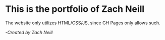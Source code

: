 # This is the portfolio of Zach Neill
The website only utilizes HTML/CSS/JS, since GH Pages only allows such.

*-Created by Zach Neill*
